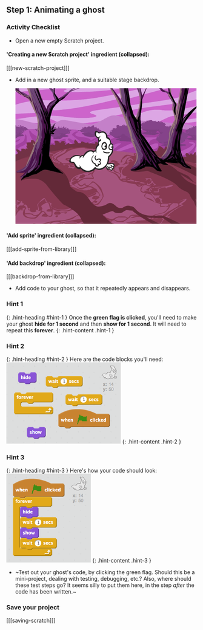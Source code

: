 ## Step 1: Animating a ghost

### Activity Checklist

+ Open a new empty Scratch project.

#### 'Creating a new Scratch project' ingredient (collapsed):
[[[new-scratch-project]]]

+ Add in a new ghost sprite, and a suitable stage backdrop.

	![screenshot](images/ghost-ghost.png)

#### 'Add sprite' ingredient (collapsed):
[[[add-sprite-from-library]]]

#### 'Add backdrop' ingredient (collapsed):
[[[backdrop-from-library]]]

+ Add code to your ghost, so that it repeatedly appears and disappears.

### Hint 1
{: .hint-heading #hint-1 }
Once the __green flag is clicked__, you'll need to make your ghost __hide for 1 second__ and then __show for 1 second__. It will need to repeat this __forever__.
{: .hint-content .hint-1 }

### Hint 2
{: .hint-heading #hint-2 }
Here are the code blocks you'll need:
![screenshot](images/ghost-appear-blocks.png)
{: .hint-content .hint-2 }

### Hint 3
{: .hint-heading #hint-3 }
Here's how your code should look:
![screenshot](images/ghost-appear-code.png)
{: .hint-content .hint-3 }

+ ~Test out your ghost's code, by clicking the green flag. Should this be a mini-project, dealing with testing, debugging, etc.? Also, where should these test steps go? It seems silly to put them here, in the step _after_ the code has been written.~

### Save your project

[[[saving-scratch]]]
